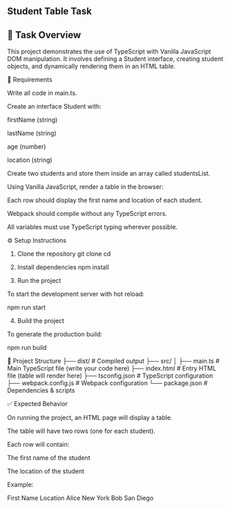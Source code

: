 ## Student Table Task
## 📌 Task Overview

This project demonstrates the use of TypeScript with Vanilla JavaScript DOM manipulation.
It involves defining a Student interface, creating student objects, and dynamically rendering them in an HTML table.

📝 Requirements

Write all code in main.ts.

Create an interface Student with:

firstName (string)

lastName (string)

age (number)

location (string)

Create two students and store them inside an array called studentsList.

Using Vanilla JavaScript, render a table in the browser:

Each row should display the first name and location of each student.

Webpack should compile without any TypeScript errors.

All variables must use TypeScript typing wherever possible.

⚙️ Setup Instructions
1. Clone the repository
git clone <your-repo-url>
cd <your-repo-folder>

2. Install dependencies
npm install

3. Run the project

To start the development server with hot reload:

npm run start

4. Build the project

To generate the production build:

npm run build

📂 Project Structure
├── dist/             # Compiled output
├── src/
│   ├── main.ts       # Main TypeScript file (write your code here)
├── index.html        # Entry HTML file (table will render here)
├── tsconfig.json     # TypeScript configuration
├── webpack.config.js # Webpack configuration
└── package.json      # Dependencies & scripts

✅ Expected Behavior

On running the project, an HTML page will display a table.

The table will have two rows (one for each student).

Each row will contain:

The first name of the student

The location of the student

Example:

First Name	Location
Alice	New York
Bob	San Diego